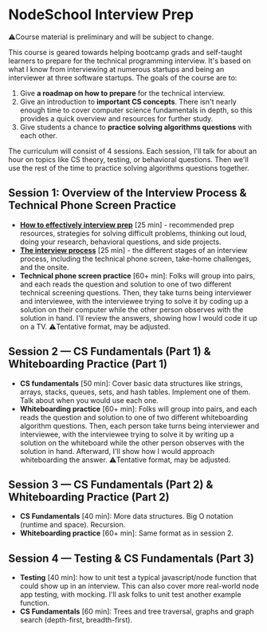 # NodeSchool Interview Prep

⚠️Course material is preliminary and will be subject to change.

This course is geared towards helping bootcamp grads and self-taught learners to prepare for the technical programming interview. It's based on what I know from interviewing at numerous startups and being an interviewer at three software startups. The goals of the course are to:

1. Give **a roadmap on how to prepare** for the technical interview.
2. Give an introduction to **important CS concepts**. There isn't nearly enough time to cover computer science fundamentals in depth, so this provides a quick overview and resources for further study.
3. Give students a chance to **practice solving algorithms questions** with each other.

The curriculum will consist of 4 sessions. Each session, I'll talk for about an hour on topics like CS theory, testing, or behavioral questions. Then we'll use the rest of the time to practice solving algorithms questions together.


## Session 1: Overview of the Interview Process & Technical Phone Screen Practice

* [**How to effectively interview prep**](01_interview_prep.md) [25 min] - recommended prep resources, strategies for solving difficult problems, thinking out loud, doing your research, behavioral questions, and side projects.
* [**The interview process**](02_the_interview_process.md) [25 min] - the different stages of an interview process, including the technical phone screen, take-home challenges, and the onsite.
* **Technical phone screen practice** [60+ min]: Folks will group into pairs, and each reads the question and solution to one of two different technical screening questions. Then, they take turns being interviewer and interviewee, with the interviewee trying to solve it by coding up a solution on their computer while the other person observes with the solution in hand. I'll review the answers, showing how I would code it up on a TV.
⚠️Tentative format, may be adjusted.

## Session 2 — CS Fundamentals (Part 1) & Whiteboarding Practice (Part 1)

* **CS fundamentals** [50 min]: Cover basic data structures like strings, arrays, stacks, queues, sets, and hash tables. Implement one of them. Talk about when you would use each one.
* **Whiteboarding practice** [60+ min]: Folks will group into pairs, and each reads the question and solution to one of two different whiteboarding algorithm questions. Then, each person take turns being interviewer and interviewee, with the interviewee trying to solve it by writing up a solution on the whiteboard while the other person observes with the solution in hand. Afterward, I'll show how I would approach whiteboarding the answer.
⚠️Tentative format, may be adjusted.

## Session 3 — CS Fundamentals (Part 2) & Whiteboarding Practice (Part 2)

* **CS Fundamentals** [40 min]: More data structures. Big O notation (runtime and space). Recursion.
* **Whiteboarding practice** [60+ min]: Same format as in session 2.

## Session 4 — Testing & CS Fundamentals (Part 3)

* **Testing** [40 min]: how to unit test a typical javascript/node function that could show up in an interview. This can also cover more real-world node app testing, with mocking. I'll ask folks to unit test another example function.
* **CS Fundamentals** [60 min]: Trees and tree traversal, graphs and graph search (depth-first, breadth-first).